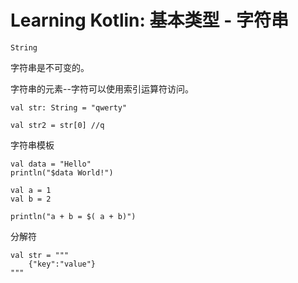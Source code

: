 # Learning Kotlin: 基本类型 - 字符串


`String`

字符串是不可变的。 

字符串的元素--字符可以使用索引运算符访问。 

```
val str: String = "qwerty"

val str2 = str[0] //q
```



字符串模板

```
val data = "Hello"
println("$data World!")
```

```
val a = 1
val b = 2

println("a + b = $( a + b)")
```



分解符

```
val str = """
	{"key":"value"}
"""
```

